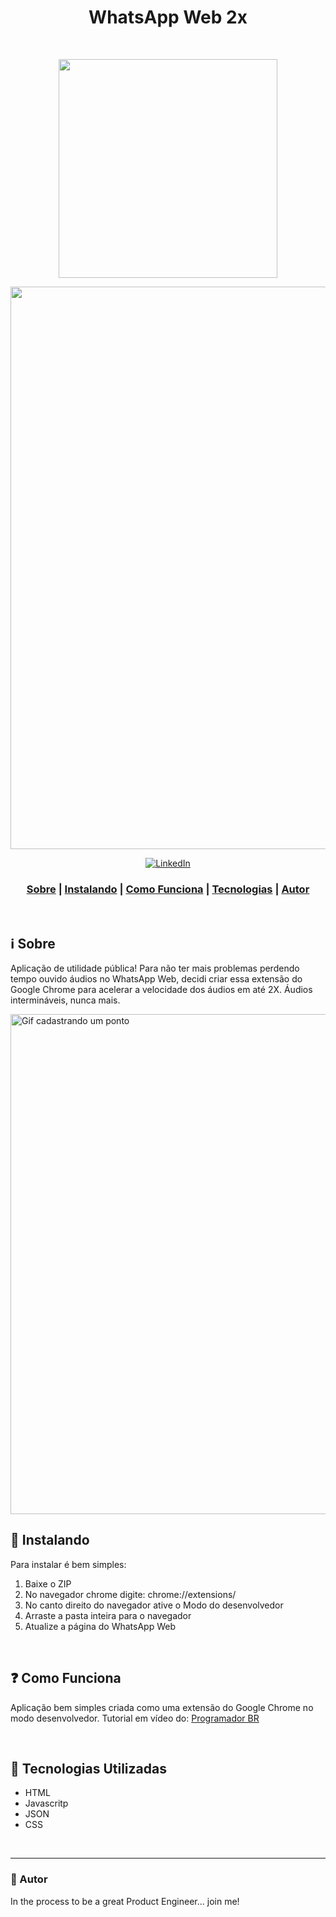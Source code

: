 <h1 align="center">
WhatsApp Web 2x <br />
</h1>

<br />
<p align="center">
<img src="https://ik.imagekit.io/tdrippvoj8/whatsapp2x/logo-whatsapp2x_JigvRqG3y.png" width="350"><p>

<p align="center"> 
<img src="https://ik.imagekit.io/tdrippvoj8/whatsapp2x/whatsapp2x-gif1_u1msWXJ3e.gif" width="900">
</p>

<p align="center">
  <a href="https://www.linkedin.com/in/caioledesma/" >
<img alt="LinkedIn" src="https://img.shields.io/badge/LinkedIn-Caio%20Ledesma-blue?style=flat-square&logo=linkedin">
  </a>
</p>

<h3 align="center">  
  <a href="#information_source-sobre">Sobre</a> |
  <a href="#wrench_link-instalando">Instalando</a> |
  <a href="#interrobang-motivo">Como Funciona</a> | 
  <a href="#rocket-tecnologias-utilizadas">Tecnologias</a> | 
  <a href="#wave-autor">Autor</a> 
</h3>

<br />

## :information_source: Sobre

Aplicação de utilidade pública! Para não ter mais problemas perdendo tempo ouvido áudios no WhatsApp Web, decidi criar essa extensão do Google Chrome para acelerar a velocidade dos áudios em até 2X. Áudios intermináveis, nunca mais.

<img alt="Gif cadastrando um ponto" src="https://ik.imagekit.io/tdrippvoj8/cadastro-ponto-ecoleta_m_r0uszvi.gif" width=800>
<br />

## :wrench: Instalando

Para instalar é bem simples: 
1. Baixe o ZIP
2. No navegador chrome digite: chrome://extensions/
3. No canto direito do navegador ative o Modo do desenvolvedor
4. Arraste a pasta inteira para o navegador
5. Atualize a página do WhatsApp Web 


<br />

## :question: Como Funciona

Aplicação bem simples criada como uma extensão do Google Chrome no modo desenvolvedor. Tutorial em vídeo do: <a href="https://www.youtube.com/watch?v=j0Ih1xVyKbY">Programador BR</a>

<br />

## :rocket: Tecnologias Utilizadas

- HTML
- Javascritp
- JSON
- CSS

<br />

---


### :wave: Autor
In the process to be a great Product Engineer... join me! 

